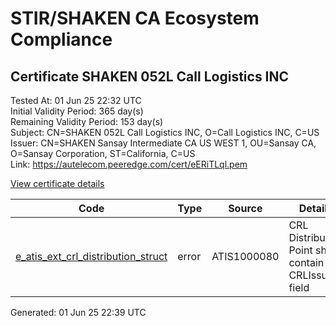 # STIR/SHAKEN CA Ecosystem Compliance

## Certificate SHAKEN 052L Call Logistics INC

Tested At: 01 Jun 25 22:32 UTC\
Initial Validity Period: 365 day(s)\
Remaining Validity Period: 153 day(s)\
Subject: CN=SHAKEN 052L Call Logistics INC, O=Call Logistics INC, C=US\
Issuer: CN=SHAKEN Sansay Intermediate CA US WEST 1, OU=Sansay CA, O=Sansay Corporation, ST=California, C=US\
Link: https://autelecom.peeredge.com/cert/eERiTLql.pem

[View certificate details](https://x509.io/?cert=MIICuDCCAl2gAwIBAgIUQpx8cHEeOCDwuOHerm%2FzJiJksG8wCgYIKoZIzj0EAwIwgYUxCzAJBgNVBAYTAlVTMRMwEQYDVQQIDApDYWxpZm9ybmlhMRswGQYDVQQKDBJTYW5zYXkgQ29ycG9yYXRpb24xEjAQBgNVBAsMCVNhbnNheSBDQTEwMC4GA1UEAwwnU0hBS0VOIFNhbnNheSBJbnRlcm1lZGlhdGUgQ0EgVVMgV0VTVCAxMB4XDTI0MTEwMTIyMzQ1N1oXDTI1MTEwMTIyMzQ1N1owUzELMAkGA1UEBhMCVVMxGzAZBgNVBAoMEkNhbGwgTG9naXN0aWNzIElOQzEnMCUGA1UEAwweU0hBS0VOIDA1MkwgQ2FsbCBMb2dpc3RpY3MgSU5DMFkwEwYHKoZIzj0CAQYIKoZIzj0DAQcDQgAE9VBbaFgBzsEQaQaX7sC9oQK64qQIc9OrrVfHj3cjgb2I%2FkB1wXYX7hyqaKYCOpFQalB6S%2BJBYs%2BRVaPsiQmScaOB2zCB2DAWBggrBgEFBQcBGgQKMAigBhYEMDUyTDAXBgNVHSAEEDAOMAwGCmCGSAGG%2FwkBAQQwHQYDVR0OBBYEFF3AR2zX67rBofiCht%2B2d3WFLZSVMB8GA1UdIwQYMBaAFKzTk%2FVDQ8wKvkVYFxN9knzcwwFGMEcGA1UdHwRAMD4wPKA6oDiGNmh0dHBzOi8vYXV0aGVudGljYXRlLWFwaS5pY29uZWN0aXYuY29tL2Rvd25sb2FkL3YxL2NybDAMBgNVHRMBAf8EAjAAMA4GA1UdDwEB%2FwQEAwIHgDAKBggqhkjOPQQDAgNJADBGAiEAq75yzQJMOd8QgYfc8aKvJRZ7fe4SoEDV9OMMDK5PnhgCIQCbizhJo3PL43a7csCxFBFo8Lg%2Fc1LdckFvZZOdFBIJgQ%3D%3D)

| Code | Type | Source | Details |
|------|------|--------|---------|
| [e_atis_ext_crl_distribution_struct](../../ISSUES/e_atis_ext_crl_distribution_struct/README.md) | error | ATIS1000080 | CRL Distribution Point shall contain a CRLIssuer field |


Generated: 01 Jun 25 22:39 UTC
